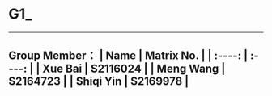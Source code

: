 # G1_
---
Group Member：
|  Name   | Matrix No.  |
|  :----: | :----:  |
| Xue Bai | S2116024 |
| Meng Wang  | S2164723 |
| Shiqi Yin  | S2169978 |
---
